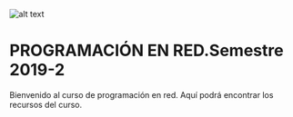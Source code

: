 ![alt text](https://www.icesi.edu.co/launiversidad/images/La_universidad/logosimbolos/Logo_icesi_JPG.jpg)
# PROGRAMACIÓN EN RED.Semestre 2019-2

Bienvenido al curso de programación en red. Aquí podrá encontrar los recursos del curso.